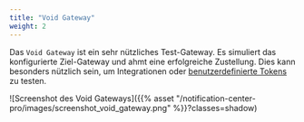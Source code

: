 ```yaml
---
title: "Void Gateway"
weight: 2
---
```


Das `Void Gateway` ist ein sehr nützliches Test-Gateway. Es simuliert das konfigurierte Ziel-Gateway und ahmt eine erfolgreiche
Zustellung. Dies kann besonders nützlich sein, um Integrationen oder [benutzerdefinierte Tokens](./../custom-tokens) zu testen.

![Screenshot des Void Gateways]({{% asset "/notification-center-pro/images/screenshot_void_gateway.png" %}}?classes=shadow)

